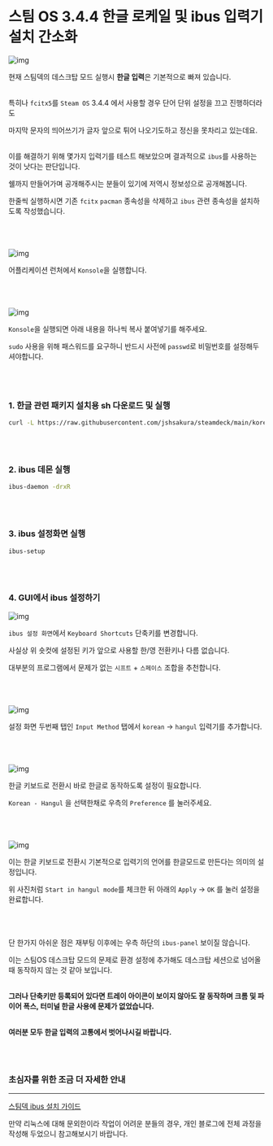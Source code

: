 # 스팀 OS 3.4.4 한글 로케일 및 ibus 입력기 설치 간소화

![img](https://img1.daumcdn.net/thumb/R1280x0/?scode=mtistory2&fname=https%3A%2F%2Fblog.kakaocdn.net%2Fdn%2FbUAGSD%2FbtrVo5rsvE4%2FtK46tvRObfgwl7Kl2DaIs1%2Fimg.png)

현재 스팀덱의 데스크탑 모드 실행시 **한글 입력**은 기본적으로 빠져 있습니다.<br/><br/> 

특히나 `fcitx5`를 `Steam OS` 3.4.4 에서 사용할 경우 단어 단위 설정을 끄고 진행하더라도

마지막 문자의 띄어쓰기가 글자 앞으로 튀어 나오기도하고 정신을 못차리고 있는데요.  <br/><br/> 

이를 해결하기 위해 몇가지 입력기를 테스트 해보았으며 결과적으로 `ibus`를 사용하는 것이 낫다는 판단입니다.


쉘까지 만들어가며 공개해주시는 분들이 있기에 저역시 정보성으로 공개해봅니다.


한줄씩 실행하시면 기존 `fcitx` `pacman` 종속성을 삭제하고 `ibus` 관련 종속성을 설치하도록 작성했습니다.  <br/><br/> <br/><br/> 


![img](https://img1.daumcdn.net/thumb/R1280x0/?scode=mtistory2&fname=https%3A%2F%2Fblog.kakaocdn.net%2Fdn%2FQbIXD%2FbtrVjm129XQ%2FOjKvJHzfnumfiZdOjW3wP0%2Fimg.png)


어플리케이션 런처에서 `Konsole`을 실행합니다.  <br/><br/><br/><br/> 

 
![img](https://img1.daumcdn.net/thumb/R1280x0/?scode=mtistory2&fname=https%3A%2F%2Fblog.kakaocdn.net%2Fdn%2F5uPwm%2FbtrVkWV5SCj%2Fi6FD7lCZLffJtSO0rYjveK%2Fimg.png)


`Konsole`을 실행되면 아래 내용을 하나씩 복사 붙여넣기를 해주세요. 

`sudo` 사용을 위해 패스워드를 요구하니 반드시 사전에 `passwd`로 비밀번호를 설정해두셔야합니다.
<br/><br/> <br/><br/> 

  
### 1. 한글 관련 패키지 설치용 sh 다운로드 및 실행
```sh
curl -L https://raw.githubusercontent.com/jshsakura/steamdeck/main/korean_setting.sh | sh
```

<br/><br/>
### 2. ibus 데몬 실행
```sh
ibus-daemon -drxR
```

<br/><br/>
### 3. ibus 설정화면 실행
```sh
ibus-setup
```


<br/><br/>

### 4. GUI에서 ibus 설정하기
![img](https://img1.daumcdn.net/thumb/R1280x0/?scode=mtistory2&fname=https%3A%2F%2Fblog.kakaocdn.net%2Fdn%2FIOxaK%2FbtrVmX1pqok%2FSTb1FAIUMh0f08AiC5UR6K%2Fimg.png)

`ibus 설정 화면`에서 `Keyboard Shortcuts` 단축키를 변경합니다. 

사실상 위 숏컷에 설정된 키가 앞으로 사용할 한/영 전환키나 다름 없습니다. 

대부분의 프로그램에서 문제가 없는 `시프트` + `스페이스` 조합을 추천합니다.
<br/><br/><br/><br/>   


   
![img](https://img1.daumcdn.net/thumb/R1280x0/?scode=mtistory2&fname=https%3A%2F%2Fblog.kakaocdn.net%2Fdn%2FbOwEN4%2FbtrVfrXtkFM%2FKDdNU0axWpZ2VdkSE22Agk%2Fimg.png)

설정 화면 두번째 탭인 `Input Method` 탭에서 `korean` -> `hangul` 입력기를 추가합니다.  <br/><br/><br/><br/>  



![img](https://img1.daumcdn.net/thumb/R1280x0/?scode=mtistory2&fname=https%3A%2F%2Fblog.kakaocdn.net%2Fdn%2FddWgR6%2FbtrVpgmE8q8%2Fk2kqIuSd9BkhXQToHAzj60%2Fimg.png)

한글 키보드로 전환시 바로 한글로 동작하도록 설정이 필요합니다.

`Korean - Hangul` 을 선택한채로 우측의 `Preference` 를 눌러주세요.  <br/><br/><br/><br/> 


![img](https://img1.daumcdn.net/thumb/R1280x0/?scode=mtistory2&fname=https%3A%2F%2Fblog.kakaocdn.net%2Fdn%2FmoesZ%2FbtrVmYtfs1x%2FpM8fskh3B7skkze8WgyhDK%2Fimg.png)

이는 한글 키보드로 전환시 기본적으로 입력기의 언어를 한글모드로 만든다는 의미의 설정입니다.

위 사진처럼 `Start in hangul mode`를 체크한 뒤 아래의 `Apply` -> `OK` 를 눌러 설정을 완료합니다.  <br/><br/><br/><br/>  



단 한가지 아쉬운 점은 재부팅 이후에는 우측 하단의 `ibus-panel` 보이질 않습니다. 

이는 스팀OS 데스크탑 모드의 문제로 환경 설정에 추가해도 데스크탑 세션으로 넘어올때 동작하지 않는 것 같아 보입니다.
<br/><br/>

**그러나 단축키만 등록되어 있다면 트레이 아이콘이 보이지 않아도 잘 동작하며 크롬 및 파이어 폭스, 터미널 한글 사용에 문제가 없었습니다.**<br/><br/>

**여러분 모두 한글 입력의 고통에서 벗어나시길 바랍니다.**


  
<br/><br/>
### 초심자를 위한 조금 더 자세한 안내
---

[스팀덱 ibus 설치 가이드](https://opencourse.tistory.com/769)

만약 리눅스에 대해 문외한이라 작업이 어려운 분들의 경우, 개인 블로그에 전체 과정을 작성해 두었으니 참고해보시기 바랍니다.

